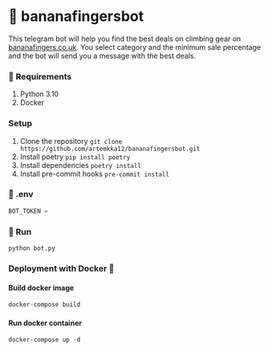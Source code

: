 # 📱 bananafingersbot

This telegram bot will help you find the best deals on climbing gear
on [bananafingers.co.uk](https://bananafingers.co.uk).
You select category and the minimum sale percentage and the bot will send you a message with the best deals.

### 📝 Requirements

1. Python 3.10
2. Docker

### Setup

1. Clone the repository ```git clone https://github.com/artemkka12/bananafingersbot.git```
2. Install poetry ```pip install poetry```
3. Install dependencies ```poetry install```
4. Install pre-commit hooks ```pre-commit install```

### 🔧 .env

```python
BOT_TOKEN =
```

### 🚀 Run

```python bot.py```

### Deployment with Docker 🐳

#### Build docker image

``` python
docker-compose build
```

#### Run docker container

``` python
docker-compose up -d
```
